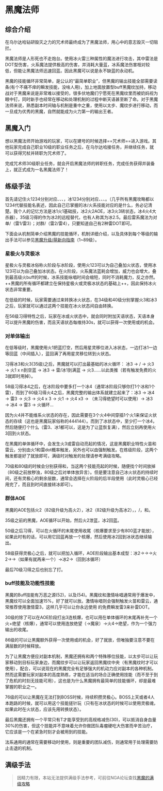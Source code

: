 # 黑魔法师
<FloatTOC />

## 综合介绍

在乌尔达哈钻研毁灭之力的咒术师最终成为了黑魔法师，用心中的意志毁灭一切阻拦。

黑魔法师是人形死也不走炮台。使用冰火雷三种属性的魔法进行攻击，其中雷法是DOT型伤害，火系魔法提供极高的伤害，并消耗大量蓝，冰系魔法伤害相对较低，但能让黑魔法师迅速回蓝。因此黑魔可以说是永不缺蓝的永动机。

黑魔的技能循环非常简单，是公认的“最简单职业”，但黑魔的输出技能全部需要读条(有个不痛不痒的瞬发技能，没啥人用)，加上地面放置型buff黑魔纹加持，移动战对于黑魔来说是非常难以接受的，很多伏地魔们宁愿死在黑魔纹里而被奶妈视为眼中钉，同时新手也经常在移动和处理机制的过程中断天语甚至断了命。对于黑魔法师来说，熟悉副本时间轴与机制是重中之重，使用以太步、魔纹步进行移动，而一旦成为优秀的黑魔，自然就能成为火力第一的输出王者。

## 黑魔入门

想以黑魔法师开始游戏的玩家，可以在建号的时候选择==咒术师==进入游戏。其他玩家完成自己职业10级的职业任务之后，在乌尔达哈接任务<quest name="如何加入咒术师行会" type="plus" />，并继续<quest name="濒临深渊的咒术师" type="plus" />任务，就可以获得咒杖并转职为咒术师了。

完成咒术师30级职业任务<quest name="胆小之人的勇气" type="plus" />，就会开启黑魔法师的转职任务<quest name="罪人的低语，命运的神谕" type="plus" />，完成任务获得<item name="黑魔法师之证" />并装备上，就正式成为一名黑魔法师了！

## 练级手法

首先请记住火1234分别对应<Action name="火炎" />、<Action name="烈炎" />、<Action name="爆炎" />、<Action name="炽炎" />，冰1234分别对应<Action name="冰结" />、<Action name="冰冻" />、<Action name="冰封" />、<Action name="冰澈" />。（几乎所有黑魔攻略都以1234代替技能名表述，因此自己已掌握的冰/火系技能对应的是什么，务必记清楚。我个人的记忆方法是冰1火1基础技，冰2火2AOE，冰3火3转状态，冰4火4大杀器），35级习得的<Action name="玄冰" />作为冰2的远程替代，也有人称其为冰2.5。最后雷系魔法为对单<Action name="闪雷" />/<Action name="暴雷" />（雷1/雷3）；对群<Action name="震雷" />/<Action name="霹雷" />（雷2/雷4），只要知道自己有2种雷DOT即可。

下面会从机制简单介绍黑魔的技能循环，机制详细介绍，以及具体到每个等级的输出手法可以参见[黑魔升级/萌新向指南](https://bbs.nga.cn/read.php?tid=30617374)（1~89级）。

### 星极火与灵极冰

星极火与灵极冰俗称火阶段与冰阶段，使用火123可以为自己叠加火状态，使用冰123可以为自己叠加冰状态。在火阶段，火系魔法蓝耗会增加，威力也会增大，叠到最高级火buff的时候，冰系技能咏唱时间会缩短，同时不消耗魔力，反之亦然。++黑魔的所有循环都建立在保持星极火或灵极冰状态的基础上++，因此保持冰火状态非常重要。

在低级的时候，玩家需要通过<Action name="星灵移位" />来转换冰火状态，在34级和40级分别掌握<Action name="爆炎" >火3</Action>和<Action name="冰封" >冰3</Action>之后，玩家就可以通过这两个技能在冰火状态间自由转换。

在56级习得<Status :id="868" name="天语" />特性之后，玩家在冰或火状态中，就会同时附加天语状态，天语本身可以提升黑魔的伤害，而且天语状态每维持30s，就可以获得一次使用<Action name="秽浊" />或<Action name="异言" />的机会。

### 对单体输出

在低等级时，黑魔使用<Action name="火炎" >火1</Action>把蓝打空，然后用星灵移位进入冰状态，一边打<Action name="冰结" >冰1</Action>一边等回蓝（中间插入<Action name="闪雷" />），蓝回满了再用星灵移位转到火状态。

习得<Action name="冰封" >冰3</Action>和<Action name="爆炎" >火3</Action>(35级)之后，黑魔就可以打出最基础的冰火循环： <Action name="冰封" >冰3</Action> → <Action name="闪雷" />/<Action name="暴雷" /> → <Action name="爆炎" >火3</Action> → <Action name="火炎" >火1</Action> x n到空蓝 → <Action name="冰封" >冰3</Action> → 雷/<Action name="冰结" >冰1</Action>到满蓝 → <Action name="爆炎" >火3</Action>……以此类推（若有触发免费的<Action name="爆炎" >火3</Action>就即时用掉）。

58级习得<Action name="冰澈" >冰4</Action>之后，在冰阶段中要多打一个冰4（通常冰阶段只够你打1个冰和1个雷），而到了60级习得<Action name="炽炎" >火4</Action>之后，黑魔完整的输出体系就建立起来了：<Action name="冰封" >冰3</Action> → <Action name="冰澈" >冰4</Action> → <Action name="暴雷">雷3</Action> →  <Action name="爆炎" >火3</Action> → <Action name="炽炎" >火4</Action> x 3 → <Action name="火炎" >火1</Action> → <Action name="炽炎" >火4</Action> x3 → <Action name="绝望" />（未习得绝望时可以使用<Action name="核爆" />）→ <Action name="冰封" >冰3</Action> → <Action name="冰澈" >冰4</Action> → <Action name="暴雷">雷3</Action> → 火循环…

因为火4并不能维系火状态的存在，因此需要在3个火4中间穿插1个<Action name="火炎" >火1</Action>来保证火状态的存续（这也是黑魔玩家俗称的444144）。而到了冰状态中，至少打一个冰4，然后随便打个什么（雷3、冰1都可以，这是为了让蓝恢复满），然后立刻再使用火3回到火状态。

在黑魔的单体循环中，会发生<Action name="爆炎" >火3</Action>或雷自动亮起的情况，这是黑魔职业特性火苗和雷云，分别由<Action name="火炎" >火1</Action>和雷dot概率触发，另外也可以由<Action name="激情咏唱" />强制触发。在练级阶段，这两个触发都是好了就放即可，满级时对触发的处理请参考满级攻略。

70级和80级的时候会分别获得<Action name="秽浊" />和<Action name="异言" />，当这两个技能亮起的时候，随便找个时间放掉（80级之前放秽浊，80级之后对单体放异言）。但是要注意自己冰火状态的持续时间，还有灵极心的剩余层数，通常会选择在火阶段的后半段使用（此时灵极心已经用完了，而且到时间直接转冰即可）。

### 群体AOE

黑魔的AOE包括<Action name="烈炎" >火2</Action>（82级升级为<Action name="高烈炎" >高火2</Action>），<Action name="冰冻" >冰2</Action>（82级升级为<Action name="高冰冻" >高冰2</Action>），<Action name="玄冰" />，<Action name="震雷" />/<Action name="霹雷" />，<Action name="核爆" />和<Action name="秽浊" />。

35级之前的黑魔，AOE循环以<Action name="震雷" />开始，然后<Action name="烈炎" >火2</Action>泄蓝，<Action name="冰冻" >冰2</Action>回蓝。

50级之后习得<Action name="核爆" />，可以在火循环的末尾使用<Action name="核爆" />收尾（核爆要求至少有800蓝才能放），如果此时有<Action name="魔泉" />的话，可以用它回蓝再放一个核爆，然后使用<Action name="冰冻" >冰2</Action>回到冰状态继续输出。

58级获得灵极心之后，就可以把<Action name="玄冰" />加入循环，AOE阶段输出基本成型：<Action name="冰冻" >冰2</Action>→<Action name="玄冰" />→<Action name="霹雷" />→<Action name="烈炎" >火2</Action>→<Action name="核爆" />→<Action name="核爆" />（如果有<Action name="魔泉" />就再来一个<Action name="核爆" />）→<Action name="冰冻" >冰2</Action>→（回到冰循环）

最后70级习得<Action name="秽浊" />之后也别忘了打。

### buff技能及功能性技能

黑魔的Buff技能有万恶之源<Action name="黑魔纹" />(52)，以及<Action name="激情咏唱" />(54)。黑魔纹和激情咏唱通常用于爆发中，黑魔纹可以全面加速15%，好了就可以放。激情咏唱则会强制触发火苗和雷云，通常推荐使用<Action name="激情咏唱" />激情</Action><Action name="霹雷">雷3</Action>，这样几乎可以让你永远使用<Status :id="164" name="雷云" />	的免费瞬发雷3来补雷DOT。 

30级的<Action name="魔泉" />除了可以在AOE阶段打出3连核爆，也可以用在单体循环的末尾再补充一个火+绝望（核爆），通常可以使用<Action name="三连咏唱" />连放绝望（→魔泉）→火4→绝望，作为一个强力输出的收尾。

86级的<Action name="详述" />可以让黑魔额外获得一次使用<Action name="秽浊" />或<Action name="异言" />的机会，好了就放，但唯独要注意不要在满层数的时候释放。

为了让黑魔方便应对副本机制，黑魔还拥有<Action name="以太步" />和<Action name="魔纹步" />两个特殊移位技能，以太步可以让玩家移动到目标玩家身边，而魔纹步可以让玩家返回黑魔纹中央（有黑魔纹时才可以使用），配合<Action name="三连咏唱" />，可以说现在的黑魔完全有足够强大的机动力应对副本的各种机制。然而这需要玩家对副本的高度熟练，才能在适当的场合正确使用技能（而不至于到了危机的时刻无技能可用），这也是为什么黑魔拥有最简单的技能循环，却是最难掌握的职业之一。

76级的<Action name="灵极魂" />可以让黑魔在无法打到BOSS时候，持续积攒灵极心。BOSS上天或者4人本跑路的时候，就可以用这个技能搓针玩（只有在冰状态的时候可以使用灵极魂，如果此时在火状态，应该先用<Action name="星灵移位" />转换状态）。

最后黑魔还拥有一个平常只有T才能享受到的高规格减伤<Action name="魔罩" />(30)，可以抵消自身血量30%的伤害，但这个技能并不意味着允许你做团队毒瘤硬吃大伤害而辛苦治疗，它应该是一个在紧急时刻才会被用到的技能。

法系通用的<Action name="即刻咏唱" />通常在需要移动时使用，<Action name="昏乱" />则是重要的团队减伤，<Action name="沉稳咏唱" />则通常用于处理需要防止击退的机制。

## 满级手法

> 因精力有限，本站无法提供满级手法参考，可前往NGA论坛查找[黑魔的满级攻略](https://bbs.nga.cn/thread.php?key=%E9%BB%91%E9%AD%94&fid=698)
